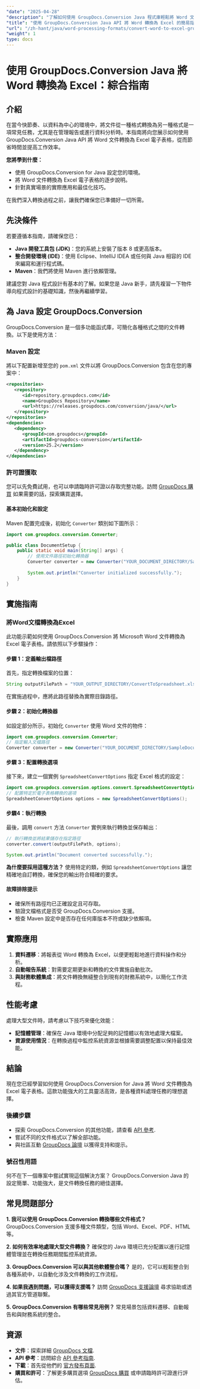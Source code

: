 ```yaml
---
"date": "2025-04-28"
"description": "了解如何使用 GroupDocs.Conversion Java 程式庫輕鬆將 Word 文件轉換為 Excel 電子表格。遵循這份全面的指南，即可實現無縫的資料遷移和分析。"
"title": "使用 GroupDocs.Conversion Java API 將 Word 轉換為 Excel 的簡易指南"
"url": "/zh-hant/java/word-processing-formats/convert-word-to-excel-groupdocs-java-guide/"
"weight": 1
type: docs
---
```

# 使用 GroupDocs.Conversion Java 將 Word 轉換為 Excel：綜合指南

## 介紹

在當今快節奏、以資料為中心的環境中，將文件從一種格式轉換為另一種格式是一項常見任務，尤其是在管理報告或進行資料分析時。本指南將向您展示如何使用 GroupDocs.Conversion Java API 將 Word 文件轉換為 Excel 電子表格，從而節省時間並提高工作效率。

**您將學到什麼：**
- 使用 GroupDocs.Conversion for Java 設定您的環境。
- 將 Word 文件轉換為 Excel 電子表格的逐步說明。
- 針對真實場景的實際應用和最佳化技巧。

在我們深入轉換過程之前，讓我們確保您已準備好一切所需。

## 先決條件

若要遵循本指南，請確保您已：
- **Java 開發工具包 (JDK)**：您的系統上安裝了版本 8 或更高版本。
- **整合開發環境 (IDE)**：使用 Eclipse、IntelliJ IDEA 或任何與 Java 相容的 IDE 來編寫和運行程式碼。
- **Maven**：我們將使用 Maven 進行依賴管理。

建議您對 Java 程式設計有基本的了解。如果您是 Java 新手，請先複習一下物件導向程式設計的基礎知識，然後再繼續學習。

## 為 Java 設定 GroupDocs.Conversion

GroupDocs.Conversion 是一個多功能函式庫，可簡化各種格式之間的文件轉換。以下是使用方法：

### Maven 設定
將以下配置新增至您的 `pom.xml` 文件以將 GroupDocs.Conversion 包含在您的專案中：

```xml
<repositories>
   <repository>
      <id>repository.groupdocs.com</id>
      <name>GroupDocs Repository</name>
      <url>https://releases.groupdocs.com/conversion/java/</url>
   </repository>
</repositories>
<dependencies>
   <dependency>
      <groupId>com.groupdocs</groupId>
      <artifactId>groupdocs-conversion</artifactId>
      <version>25.2</version>
   </dependency>
</dependencies>
```

### 許可證獲取
您可以先免費試用，也可以申請臨時許可證以存取完整功能。訪問 [GroupDocs 購買](https://purchase.groupdocs.com/buy) 如果需要的話，探索購買選擇。

#### 基本初始化和設定
Maven 配置完成後，初始化 `Converter` 類別如下圖所示：

```java
import com.groupdocs.conversion.Converter;

public class DocumentSetup {
    public static void main(String[] args) {
        // 使用文件路徑初始化轉換器
        Converter converter = new Converter("YOUR_DOCUMENT_DIRECTORY/SampleDocument.docx");
        
        System.out.println("Converter initialized successfully.");
    }
}
```

## 實施指南

### 將Word文檔轉換為Excel
此功能示範如何使用 GroupDocs.Conversion 將 Microsoft Word 文件轉換為 Excel 電子表格。請依照以下步驟操作：

#### 步驟 1：定義輸出檔路徑
首先，指定轉換檔案的位置：

```java
String outputFilePath = "YOUR_OUTPUT_DIRECTORY/ConvertToSpreadsheet.xlsx";
```
在實施過程中，應將此路徑替換為實際目錄路徑。

#### 步驟 2：初始化轉換器
如設定部分所示，初始化 `Converter` 使用 Word 文件的物件：

```java
import com.groupdocs.conversion.Converter;
// 指定輸入文檔路徑
Converter converter = new Converter("YOUR_DOCUMENT_DIRECTORY/SampleDocument.docx");
```

#### 步驟 3：配置轉換選項
接下來，建立一個實例 `SpreadsheetConvertOptions` 指定 Excel 格式的設定：

```java
import com.groupdocs.conversion.options.convert.SpreadsheetConvertOptions;
// 配置特定於電子表格轉換的選項
SpreadsheetConvertOptions options = new SpreadsheetConvertOptions();
```

#### 步驟4：執行轉換
最後，調用 `convert` 方法 `Converter` 實例來執行轉換並保存輸出：

```java
// 執行轉換並將結果儲存在指定路徑
converter.convert(outputFilePath, options);

System.out.println("Document converted successfully.");
```

**為什麼要採用這種方法？**
使用特定的類，例如 `SpreadsheetConvertOptions` 讓您精確地自訂轉換，確保您的輸出符合精確的要求。

#### 故障排除提示
- 確保所有路徑均已正確設定且可存取。
- 驗證文檔格式是否受 GroupDocs.Conversion 支援。
- 檢查 Maven 設定中是否存在任何庫版本不符或缺少依賴項。

## 實際應用
1. **資料遷移**：將報表從 Word 轉換為 Excel，以便更輕鬆地進行資料操作和分析。
2. **自動報告系統**：對需要定期更新和轉換的文件實施自動批次。
3. **與財務軟體集成**：將文件轉換無縫整合到現有的財務系統中，以簡化工作流程。

## 性能考慮
處理大型文件時，請考慮以下技巧來優化效能：
- **記憶體管理**：確保在 Java 環境中分配足夠的記憶體以有效地處理大檔案。
- **資源使用情況**：在轉換過程中監控系統資源並根據需要調整配置以保持最佳效能。

## 結論
現在您已經學習如何使用 GroupDocs.Conversion for Java 將 Word 文件轉換為 Excel 電子表格。這款功能強大的工具靈活高效，是各種資料處理任務的理想選擇。

### 後續步驟
- 探索 GroupDocs.Conversion 的其他功能，請查看 [API 參考](https://reference。groupdocs.com/conversion/java/).
- 嘗試不同的文件格式以了解全部功能。
- 與社區互動 [GroupDocs 論壇](https://forum.groupdocs.com/c/conversion/10) 以獲得支持和提示。

### 號召性用語
何不在下一個專案中嘗試實現這個解決方案？ GroupDocs.Conversion Java 的設定簡單、功能強大，是文件轉換任務的絕佳選擇。

## 常見問題部分
**1. 我可以使用 GroupDocs.Conversion 轉換哪些文件格式？**
GroupDocs.Conversion 支援多種文件類型，包括 Word、Excel、PDF、HTML 等。

**2. 如何有效率地處理大型文件轉換？**
確保您的 Java 環境已充分配置以進行記憶體管理並在轉換任務期間監控系統資源。

**3. GroupDocs.Conversion 可以與其他軟體整合嗎？**
是的，它可以輕鬆整合到各種系統中，以自動化涉及文件轉換的工作流程。

**4. 如果我遇到問題，可以獲得支援嗎？**
訪問 [GroupDocs 支援論壇](https://forum.groupdocs.com/c/conversion/10) 尋求協助或透過其官方管道聯繫。

**5. GroupDocs.Conversion 有哪些常見用例？**
常見場景包括資料遷移、自動報告和與財務系統的整合。

## 資源
- **文件**：探索詳細 [GroupDocs 文檔](https://docs。groupdocs.com/conversion/java/).
- **API 參考**：訪問綜合 [API 參考指南](https://reference。groupdocs.com/conversion/java/).
- **下載**：首先從他們的 [官方發布頁面](https://releases。groupdocs.com/conversion/java/).
- **購買和許可**：了解更多購買選項 [GroupDocs 購買](https://purchase.groupdocs.com/buy) 或申請臨時許可證進行評估。
